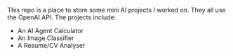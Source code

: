 This repo is a place to store some mini AI projects I worked on.
They all use the OpenAI API. The projects include:
- An AI Agent Calculator
- An Image Classifier
- A Resume/CV Analyser
